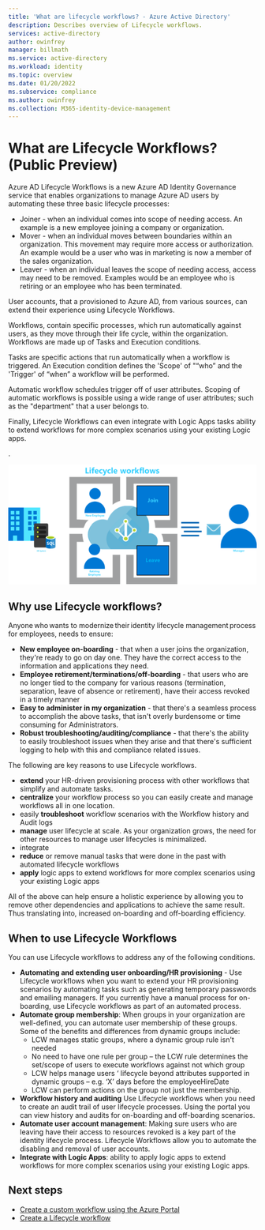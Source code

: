 ```yaml
---
title: 'What are lifecycle workflows? - Azure Active Directory'
description: Describes overview of Lifecycle workflows.
services: active-directory
author: owinfrey
manager: billmath
ms.service: active-directory
ms.workload: identity
ms.topic: overview
ms.date: 01/20/2022
ms.subservice: compliance
ms.author: owinfrey
ms.collection: M365-identity-device-management
---
```


# What are Lifecycle Workflows? (Public Preview)

Azure AD Lifecycle Workflows is a new Azure AD Identity Governance service that enables organizations to manage Azure AD users by automating these three basic lifecycle processes: 

- Joiner - when an individual comes into scope of needing access.  An example is a new employee joining a company or organization.
- Mover - when an individual moves between boundaries within an organization. This movement may require more access or authorization.  An example would be a user who was in marketing is now a member of the sales organization.
- Leaver - when an individual leaves the scope of needing access, access may need to be removed. Examples would be an employee who is retiring or an employee who has been terminated.

User accounts, that a provisioned to Azure AD, from various sources, can extend their experience using Lifecycle Workflows.

Workflows, contain specific processes, which run automatically against users, as they move through their life cycle, within the organization. Workflows are made up of Tasks and Execution conditions. 

Tasks are specific actions that run automatically when a workflow is triggered. An Execution condition defines the 'Scope' of "“who” and the 'Trigger' of “when” a workflow will be performed. 

Automatic workflow schedules trigger off of user attributes.  Scoping of automatic workflows is possible using a wide range of user attributes; such as the "department" that a user belongs to. 

Finally, Lifecycle Workflows can even integrate with Logic Apps tasks ability to extend workflows for more complex scenarios using your existing Logic apps.

.

 ![Intro to lifecycle workflows](media/what-are-lifecycle-workflows/intro-2.png)


## Why use Lifecycle workflows?
Anyone who wants to modernize their identity lifecycle management process for employees, needs to ensure: 

  - **New employee on-boarding** - that when a user joins the organization, they're ready to go on day one.  They have the correct access to the information and applications they need. 
  - **Employee retirement/terminations/off-boarding** - that users who are no longer tied to the company for various reasons (termination, separation, leave of absence or retirement), have their access revoked in a timely manner
  - **Easy to administer in my organization** - that there's a seamless process to accomplish the above tasks, that isn't overly burdensome or time consuming for Administrators.
  - **Robust troubleshooting/auditing/compliance** - that there's the ability to easily troubleshoot issues when they arise and that there's sufficient logging to help with this and compliance related issues.

The following are key reasons to use Lifecycle workflows.
-  **extend** your HR-driven provisioning process with other workflows that simplify and automate tasks.  
- **centralize** your workflow process so you can easily create and manage workflows all in one location.
- easily **troubleshoot** workflow scenarios with the Workflow history and Audit logs
- **manage** user lifecycle at scale.  As your organization grows, the need for other resources to manage user lifecycles is minimalized.
- integrate
- **reduce** or remove manual tasks that were done in the past with automated lifecycle workflows
- **apply** logic apps to extend workflows for more complex scenarios using your existing Logic apps


All of the above can help ensure a holistic experience by allowing you to remove other dependencies and applications to achieve the same result.  Thus translating into, increased on-boarding and off-boarding efficiency.


## When to use Lifecycle Workflows
You can use Lifecycle workflows to address any of the following conditions.
- **Automating and extending user onboarding/HR provisioning** - Use Lifecycle workflows when you want to extend your HR provisioning scenarios by automating tasks such as generating temporary passwords and emailing managers.  If you currently have a manual process for on-boarding, use Lifecycle workflows as part of an automated process.
- **Automate group membership**: When groups in your organization are well-defined, you can automate user membership of these groups. Some of the benefits and differences from dynamic groups include:
  - LCW manages static groups, where a dynamic group rule isn't needed
  - No need to have one rule per group – the LCW rule determines the set/scope of users to execute workflows against not which group
  - LCW helps manage users ‘ lifecycle beyond attributes supported in dynamic groups – e.g. ‘X’ days before the employeeHireDate
  - LCW can perform actions on the group not just the membership.
- **Workflow history and auditing**  Use Lifecycle workflows when you need to create an audit trail of user lifecycle processes.  Using the portal you can view history and audits for on-boarding and off-boarding scenarios.
- **Automate user account management**: Making sure users who are leaving have their access to resources revoked is a key part of the identity lifecycle process. Lifecycle Workflows allow you to automate the disabling and removal of user accounts.
- **Integrate with Logic Apps**: ability to apply logic apps to extend workflows for more complex scenarios using your existing Logic apps.








## Next steps
- [Create a custom workflow using the Azure Portal](tutorial-create-custom-workflow-portal.md)
- [Create a Lifecycle workflow](create-lifecycle-workflow.md)